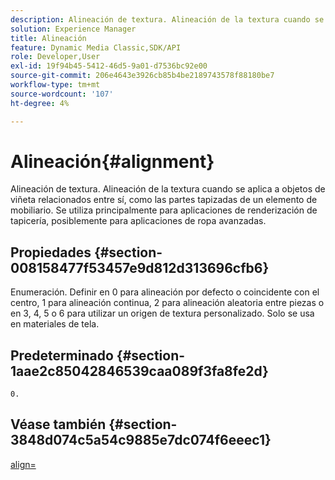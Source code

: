 ```yaml
---
description: Alineación de textura. Alineación de la textura cuando se aplica a objetos de viñeta relacionados entre sí, como las partes tapizadas de un elemento de mobiliario. Se utiliza principalmente para aplicaciones de renderización de tapicería, posiblemente para aplicaciones de ropa avanzadas.
solution: Experience Manager
title: Alineación
feature: Dynamic Media Classic,SDK/API
role: Developer,User
exl-id: 19f94b45-5412-46d5-9a01-d7536bc92e00
source-git-commit: 206e4643e3926cb85b4be2189743578f88180be7
workflow-type: tm+mt
source-wordcount: '107'
ht-degree: 4%

---
```


# Alineación{#alignment}

Alineación de textura. Alineación de la textura cuando se aplica a objetos de viñeta relacionados entre sí, como las partes tapizadas de un elemento de mobiliario. Se utiliza principalmente para aplicaciones de renderización de tapicería, posiblemente para aplicaciones de ropa avanzadas.

## Propiedades {#section-008158477f53457e9d812d313696cfb6}

Enumeración. Definir en 0 para alineación por defecto o coincidente con el centro, 1 para alineación continua, 2 para alineación aleatoria entre piezas o en 3, 4, 5 o 6 para utilizar un origen de textura personalizado. Solo se usa en materiales de tela.

## Predeterminado {#section-1aae2c85042846539caa089f3fa8fe2d}

`0.`

## Véase también {#section-3848d074c5a54c9885e7dc074f6eeec1}

[align=](../../../../../ir-api/http-protocol/image-rendering-api-ref/c-ir-http-protocol-ref/c-ir-http-protocol-command-reference/r-ir-align.md#reference-4d63baa522ce42f9b15167ba34c5c6a7)
